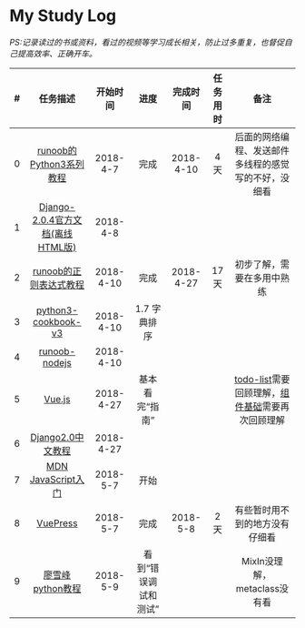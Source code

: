 # My Study Log
*PS:记录读过的书或资料，看过的视频等学习成长相关，防止过多重复，也督促自己提高效率、正确开车。*

|  #   |                           任务描述                           | 开始时间  |         进度         | 完成时间  | 任务用时 |                             备注                             |
| :--: | :----------------------------------------------------------: | :-------: | :------------------: | :-------: | :------: | :----------------------------------------------------------: |
|  0   | [runoob的Python3系列教程](http://www.runoob.com/python3/python3-tutorial.html) | 2018-4-7  |         完成         | 2018-4-10 |   4天    |     后面的网络编程、发送邮件多线程的感觉写的不好，没细看     |
|  1   | [Django-2.0.4官方文档(离线HTML版)](https://docs.djangoproject.com/m/docs/django-docs-2.0-zh-hans.zip) | 2018-4-8  |                      |           |          |                                                              |
|  2   | [runoob的正则表达式教程](http://www.runoob.com/regexp/regexp-tutorial.html) | 2018-4-10 |         完成         | 2018-4-27 |   17天   |                  初步了解，需要在多用中熟练                  |
|  3   | [python3-cookbook-v3](http://python3-cookbook.readthedocs.io/zh_CN/latest/index.html) | 2018-4-10 |     1.7 字典排序     |           |          |                                                              |
|  4   | [runoob-nodejs](http://www.runoob.com/nodejs/nodejs-tutorial.html) | 2018-4-10 |                      |           |          |                                                              |
|  5   |           [Vue.js](https://cn.vuejs.org/v2/guide/)           | 2018-4-27 |    基本看完“指南”    |           |          | [todo-list](https://cn.vuejs.org/v2/guide/list.html#%E4%B8%80%E4%B8%AA%E7%BB%84%E4%BB%B6%E7%9A%84-v-for)需要回顾理解，[组件基础](https://cn.vuejs.org/v2/guide/components.html)需要再次回顾理解 |
|  6   |     [Django2.0中文教程](http://djangobook.py3k.cn/2.0/)      | 2018-4-27 |                      |           |          |                                                              |
|  7   | [MDN JavaScript入门](https://developer.mozilla.org/zh-CN/docs/Web/JavaScript) | 2018-5-7  |         开始         |           |          |                                                              |
|  8   |          [VuePress](https://vuepress.vuejs.org/zh/)          | 2018-5-7  |         完成         | 2018-5-8  |   2天    |                有些暂时用不到的地方没有仔细看                |
|  9   | [廖雪峰python教程](https://www.liaoxuefeng.com/wiki/0014316089557264a6b348958f449949df42a6d3a2e542c000) | 2018-5-9  | 看到“错误调试和测试” |           |          |                 MixIn没理解，metaclass没有看                 |
